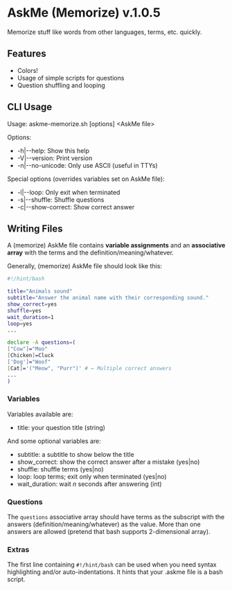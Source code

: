 # AskMe (Memorize) v.1.0.5
Memorize stuff like words from other languages, terms, etc. quickly.

## Features
- Colors!
- Usage of simple scripts for questions
- Question shuffling and looping

## CLI Usage
Usage: askme-memorize.sh [options] \<AskMe file\>

Options:
- -h|--help: Show this help
- -V|--version: Print version
- -n|--no-unicode: Only use ASCII (useful in TTYs)

Special options (overrides variables set on AskMe file):
- -l|--loop: Only exit when terminated
- -s|--shuffle: Shuffle questions
- -c|--show-correct: Show correct answer

## Writing Files
A (memorize) AskMe file contains **variable assignments** and an **associative array** with the terms and the definition/meaning/whatever.

Generally, (memorize) AskMe file should look like this:

```bash
#!/hint/bash

title="Animals sound"
subtitle="Answer the animal name with their corresponding sound."
show_correct=yes
shuffle=yes
wait_duration=1
loop=yes
...

declare -A questions=(
["Cow"]="Moo"
[Chicken]=Cluck
['Dog']="Woof"
[Cat]='("Meow", "Purr")' # ← Multiple correct answers
...
)

```

### Variables
Variables available are:
- title: your question title (string)

And some optional variables are:
- subtitle: a subtitle to show below the title
- show\_correct: show the correct answer after a mistake (yes|no)
- shuffle: shuffle terms (yes|no)
- loop: loop terms; exit only when terminated (yes|no)
- wait\_duration: wait *n* seconds after answering (int)

### Questions
The `questions` associative array should have terms as the subscript with the answers (definition/meaning/whatever) as the value. More than one answers are allowed (pretend that bash supports 2-dimensional array).

### Extras
The first line containing `#!/hint/bash` can be used when you need syntax highlighting and/or auto-indentations. It hints that your .askme file is a bash script.

